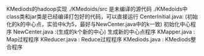KMediods的hadoop实现
./KMedoids/src 是未编译的源代码
./KMedoids中class类和jar类是已经编译打包好的代码，可以直接运行
CenterInitial.java: (初始化的k的中心点，实验中k为5，最好与NewCenter.java中的k一致)
初始化中心程序
NewCenter.java :(生成的k个新的中心)
生成新的中心点程序
KMapper.java :
Map过程程序
KReducer.java :
Reduce过程程序
KMediods.java :
KMediods整合程序    

